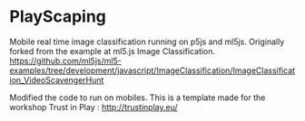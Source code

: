 # PlayScaping 
Mobile real time image classification running on p5js and ml5js.
Originally forked from the example at ml5.js Image Classification.
https://github.com/ml5js/ml5-examples/tree/development/javascript/ImageClassification/ImageClassification_VideoScavengerHunt

Modified the code to run on mobiles.
This is a template made for the workshop Trust in Play : http://trustinplay.eu/
